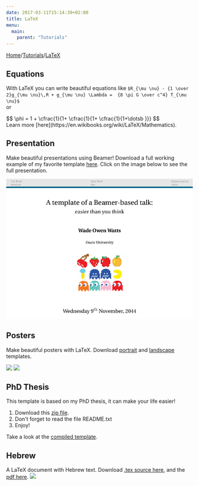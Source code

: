 ```yaml
---
date: 2017-03-11T15:14:39+02:00
title: LaTeX
menu:
  main:
    parent: "Tutorials"
---
```

<!-- if you are going to write equation in other pages, then just copy
this there, and the two scripts at the bottom of this file. You can also copy this in the footer.html, for example,
LaTeX will be available throughout the whole site.
 -->
<script type="text/javascript"
  src="https://cdn.mathjax.org/mathjax/latest/MathJax.js?config=TeX-AMS-MML_HTMLorMML">
</script>

[Home](/)/[Tutorials](/tutorials/)/[LaTeX](/tutorials/latex/)

## Equations
<!--
inline `$ \sqrt{c_a} $` math
display style
<div>$$
ax^2 +bx+c=0
$$</div>
https://gohugo.io/tutorials/mathjax/ -->
With LaTeX you can write beautiful equations like 
`$R_{\mu \nu} - {1 \over 2}g_{\mu \nu}\,R + g_{\mu \nu} \Lambda = 
 {8 \pi G \over c^4} T_{\mu \nu}$`  
or
<div>$$
\phi = 1 +
\cfrac{1}{1+
\cfrac{1}{1+
\cfrac{1}{1+\dotsb
}}}
$$</div>
Learn more [here](https://en.wikibooks.org/wiki/LaTeX/Mathematics).

## Presentation

Make beautiful presentations using Beamer! Download a full working example of my favorite template [here](/latex/beamer/beamer-example.zip). Click on the image below to see the full presentation.

<a href="/latex/beamer/talk-template.pdf" target="_blank"><img src="/latex/beamer/talk-beamer.png"></a>

## Posters

Make beautiful posters with LaTeX. Download [portrait](https://bitbucket.org/yairmau/notebooks/raw/master/portrait_poster.zip) and [landscape](https://bitbucket.org/yairmau/notebooks/raw/master/landscape_poster.zip) templates.

![](http://www.bitbucket.org/yairmau/notebooks/raw/master/figures/landscape.png)
![](http://www.bitbucket.org/yairmau/notebooks/raw/master/figures/portrait.png)

## PhD Thesis

This template is based on my PhD thesis, it can make your life easier!

1. Download this [zip file](/latex/phd-thesis/phd_template.zip).
2. Don't forget to read the file README.txt
3. Enjoy!

Take a look at the [compiled template](/latex/phd-thesis/phd-thesis.pdf).


## Hebrew

A LaTeX document with Hebrew text. Download [.tex source here](https://bitbucket.org/yairmau/notebooks/raw/master/tex_heb.tex), and the [pdf here](https://bitbucket.org/yairmau/notebooks/raw/master/tex_heb.pdf).
![](http://www.bitbucket.org/yairmau/notebooks/raw/master/figures/heb_2pages.png)



<script type="text/x-mathjax-config">
MathJax.Hub.Config({
  tex2jax: {
    inlineMath: [['$','$'], ['\\(','\\)']],
    displayMath: [['$$','$$'], ['\[','\]']],
    processEscapes: true,
    processEnvironments: true,
    skipTags: ['script', 'noscript', 'style', 'textarea', 'pre'],
    TeX: { equationNumbers: { autoNumber: "AMS" },
         extensions: ["AMSmath.js", "AMSsymbols.js"] }
  }
});
</script>

<script type="text/x-mathjax-config">
  MathJax.Hub.Queue(function() {
    // Fix <code> tags after MathJax finishes running. This is a
    // hack to overcome a shortcoming of Markdown. Discussion at
    // https://github.com/mojombo/jekyll/issues/199
    var all = MathJax.Hub.getAllJax(), i;
    for(i = 0; i < all.length; i += 1) {
        all[i].SourceElement().parentNode.className += ' has-jax';
    }
});
</script>

